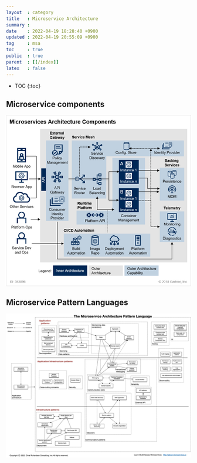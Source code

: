 ```yaml
---
layout  : category
title   : Microservice Architecture
summary : 
date    : 2022-04-19 18:28:40 +0900
updated : 2022-04-19 20:55:09 +0900
tag     : msa
toc     : true
public  : true
parent  : [[/index]]
latex   : false
---
```

* TOC
  {:toc}

## Microservice components

![](/resource/wiki/msa-components/components.png)

## Microservice Pattern Languages

![](/resource/wiki/msa-components/MicroservicePatternLanguage.jpg)
